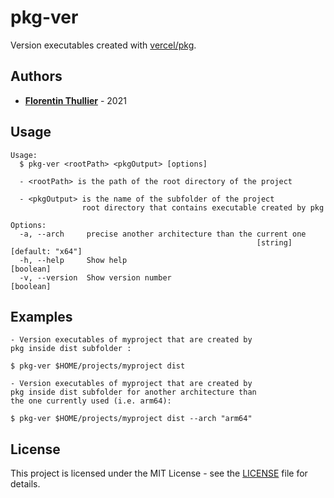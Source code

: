 # pkg-ver

Version executables created with [vercel/pkg](https://github.com/vercel/pkg).

## Authors

- [**Florentin Thullier**](https://github.com/FlorentinTh) - 2021

## Usage

```
Usage:
  $ pkg-ver <rootPath> <pkgOutput> [options]

  - <rootPath> is the path of the root directory of the project

  - <pkgOutput> is the name of the subfolder of the project
                root directory that contains executable created by pkg

Options:
  -a, --arch     precise another architecture than the current one
                                                       [string] [default: "x64"]
  -h, --help     Show help                                             [boolean]
  -v, --version  Show version number                                   [boolean]
```

## Examples

```
- Version executables of myproject that are created by
pkg inside dist subfolder :

$ pkg-ver $HOME/projects/myproject dist

- Version executables of myproject that are created by
pkg inside dist subfolder for another architecture than
the one currently used (i.e. arm64):

$ pkg-ver $HOME/projects/myproject dist --arch "arm64"
```

## License

This project is licensed under the MIT License - see the [LICENSE](LICENSE) file for details.
